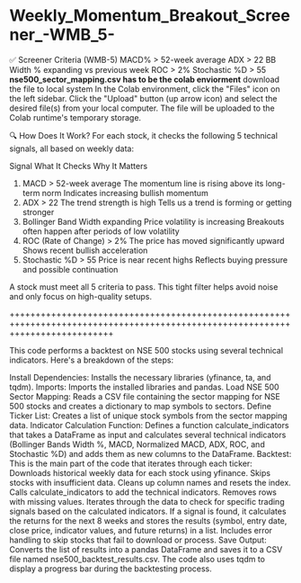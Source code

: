 # Weekly_Momentum_Breakout_Screener_-WMB_5-
✅ Screener Criteria (WMB-5) MACD% > 52-week average ADX > 22 BB Width % expanding vs previous week ROC > 2% Stochastic %D > 55
**nse500_sector_mapping.csv has to be the colab enviorment**
  download the file to local system
  In the Colab environment, click the "Files" icon on the left sidebar.
  Click the "Upload" button (up arrow icon) and select the desired file(s) from your local computer.
  The file will be uploaded to the Colab runtime's temporary storage.

🔍 How Does It Work?
For each stock, it checks the following 5 technical signals, all based on weekly data:

Signal	What It Checks	Why It Matters
1. MACD > 52-week average	The momentum line is rising above its long-term norm	Indicates increasing bullish momentum
2. ADX > 22	The trend strength is high	Tells us a trend is forming or getting stronger
3. Bollinger Band Width expanding	Price volatility is increasing	Breakouts often happen after periods of low volatility
4. ROC (Rate of Change) > 2%	The price has moved significantly upward	Shows recent bullish acceleration
5. Stochastic %D > 55	Price is near recent highs	Reflects buying pressure and possible continuation

A stock must meet all 5 criteria to pass. This tight filter helps avoid noise and only focus on high-quality setups.

++++++++++++++++++++++++++++++++++++++++++++++++++++++++++++++++++++++++++++++++++++++++++++++++++++++++++++++++++++++++++++++++

This code performs a backtest on NSE 500 stocks using several technical indicators. Here's a breakdown of the steps:

Install Dependencies: Installs the necessary libraries (yfinance, ta, and tqdm).
Imports: Imports the installed libraries and pandas.
Load NSE 500 Sector Mapping: Reads a CSV file containing the sector mapping for NSE 500 stocks and creates a dictionary to map symbols to sectors.
Define Ticker List: Creates a list of unique stock symbols from the sector mapping data.
Indicator Calculation Function: Defines a function calculate_indicators that takes a DataFrame as input and calculates several technical indicators (Bollinger Bands Width %, MACD, Normalized MACD, ADX, ROC, and Stochastic %D) and adds them as new columns to the DataFrame.
Backtest: This is the main part of the code that iterates through each ticker:
Downloads historical weekly data for each stock using yfinance.
Skips stocks with insufficient data.
Cleans up column names and resets the index.
Calls calculate_indicators to add the technical indicators.
Removes rows with missing values.
Iterates through the data to check for specific trading signals based on the calculated indicators.
If a signal is found, it calculates the returns for the next 8 weeks and stores the results (symbol, entry date, close price, indicator values, and future returns) in a list.
Includes error handling to skip stocks that fail to download or process.
Save Output: Converts the list of results into a pandas DataFrame and saves it to a CSV file named nse500_backtest_results.csv.
The code also uses tqdm to display a progress bar during the backtesting process.
